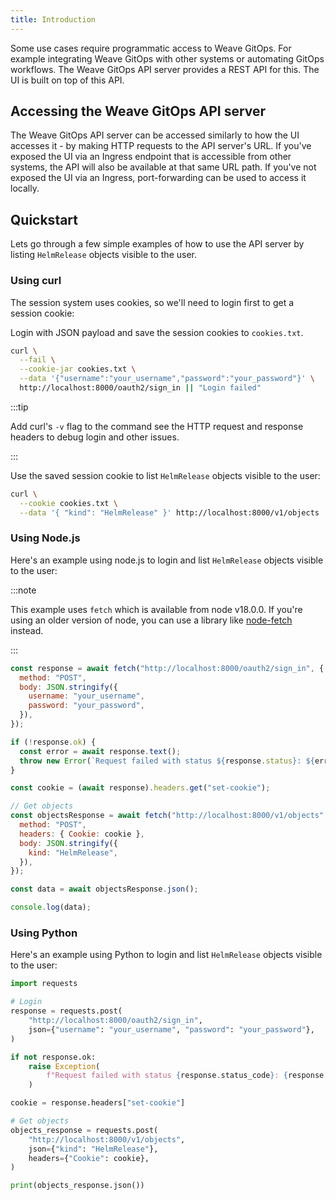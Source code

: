 ```yaml
---
title: Introduction
---
```


Some use cases require programmatic access to Weave GitOps. For example integrating Weave GitOps with other systems or automating GitOps workflows. The Weave GitOps API server provides a REST API for this. The UI is built on top of this API.

## Accessing the Weave GitOps API server

The Weave GitOps API server can be accessed similarly to how the UI accesses it - by making HTTP requests to the API server's URL.
If you've exposed the UI via an Ingress endpoint that is accessible from other systems, the API will also be available at that same URL path.
If you've not exposed the UI via an Ingress, port-forwarding can be used to access it locally.

## Quickstart

Lets go through a few simple examples of how to use the API server by listing `HelmRelease` objects visible to the user.

### Using curl

The session system uses cookies, so we'll need to login first to get a session cookie:

Login with JSON payload and save the session cookies to `cookies.txt`.

```bash
curl \
  --fail \
  --cookie-jar cookies.txt \
  --data '{"username":"your_username","password":"your_password"}' \
  http://localhost:8000/oauth2/sign_in || "Login failed"
```

:::tip

Add curl's `-v` flag to the command see the HTTP request and response headers to debug login and other issues.

:::


Use the saved session cookie to list `HelmRelease` objects visible to the user:

```bash
curl \
  --cookie cookies.txt \
  --data '{ "kind": "HelmRelease" }' http://localhost:8000/v1/objects
```

### Using Node.js

Here's an example using node.js to login and list `HelmRelease` objects visible to the user:

:::note

This example uses `fetch` which is available from node v18.0.0. If you're using an older version of node, you can use a library like [node-fetch](https://www.npmjs.com/package/node-fetch) instead.

:::

```js title="list-helmreleases.mjs"
const response = await fetch("http://localhost:8000/oauth2/sign_in", {
  method: "POST",
  body: JSON.stringify({
    username: "your_username",
    password: "your_password",
  }),
});

if (!response.ok) {
  const error = await response.text();
  throw new Error(`Request failed with status ${response.status}: ${error}`);
}

const cookie = (await response).headers.get("set-cookie");

// Get objects
const objectsResponse = await fetch("http://localhost:8000/v1/objects", {
  method: "POST",
  headers: { Cookie: cookie },
  body: JSON.stringify({
    kind: "HelmRelease",
  }),
});

const data = await objectsResponse.json();

console.log(data);
```

### Using Python

Here's an example using Python to login and list `HelmRelease` objects visible to the user:

```python title="list-helmreleases.py"
import requests

# Login
response = requests.post(
    "http://localhost:8000/oauth2/sign_in",
    json={"username": "your_username", "password": "your_password"},
)

if not response.ok:
    raise Exception(
        f"Request failed with status {response.status_code}: {response.text}"
    )

cookie = response.headers["set-cookie"]

# Get objects
objects_response = requests.post(
    "http://localhost:8000/v1/objects",
    json={"kind": "HelmRelease"},
    headers={"Cookie": cookie},
)

print(objects_response.json())

```

